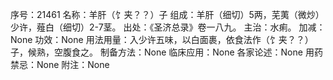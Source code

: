 序号：21461
名称：羊肝（饣夹？？）子
组成：羊肝（细切）5两，芜荑（微炒）少许，薤白（细切）2-7茎。
出处：《圣济总录》卷一八九。
主治：水痢。
加减：None
功效：None
用法用量：入少许五味，以白面裹，依食法作（饣夹？？）子，候熟，空腹食之。
制备方法：None
临床应用：None
各家论述：None
用药禁忌：None
附注：None
